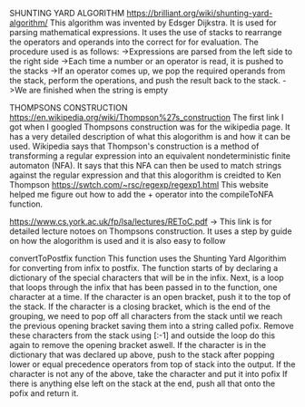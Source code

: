 SHUNTING  YARD ALGORITHM
https://brilliant.org/wiki/shunting-yard-algorithm/
This algorithm was invented by Edsger Dijkstra. It is used for parsing mathematical expressions.
It uses the use of stacks to rearrange the operators and operands into the correct for for evaluation.
The procedure used is as follows:
    ->Expressions are parsed from the left side to the right side
    ->Each time a number or an operator is read, it is pushed to the stacks
    ->If an operator comes up, we pop the required operands from the stack, perform the operations, 
    and push the result back to the stack.
    ->We are finished when the string is empty 

THOMPSONS CONSTRUCTION
https://en.wikipedia.org/wiki/Thompson%27s_construction
The first link I got when I googled Thompsons construction was for the wikipedia page.
It has a very detailed description of what this alogorithm is and how it can be used. Wikipedia says that
Thompson's construction is a method of transforming a regular expression into an equivalent 
nondeterministic finite automaton (NFA). It says that this NFA can then be used to match strings against
the regular expression and that this alogorithm is creidted to Ken Thompson
https://swtch.com/~rsc/regexp/regexp1.html
This website helped me figure out how to add the + operator into the compileToNFA function.

https://www.cs.york.ac.uk/fp/lsa/lectures/REToC.pdf
    -> This link is for detailed lecture notoes on Thompsons construction. It uses a step by guide on
    how the alogorithm is used and it is also easy to follow

convertToPostfix function
This function uses the Shunting Yard Algorithim for converting from infix to postfix.
The function starts of by declaring a dictionary of the special characters that will be in the infix.
Next, is a loop that loops through the infix that has been passed in to the function, one character at a time.
If the character is an open bracket, push it to the top of the stack. 
If the character is a closing bracket, which is the end of the grouping, we need to pop off all characters from the stack until we reach the previous opening bracket saving them into a string called pofix.
Remove these characters from the stack using [:-1] and outside the loop do this again to remove the opening bracket aswell.
If the character is in the dictionary that was declared up above, push to the stack after popping lower or equal precedence operators from top of stack into the output.
If the character is not any of the above, take the character and put it into pofix
If there is anything else left on the stack at the end, push all that onto the pofix and return it.

